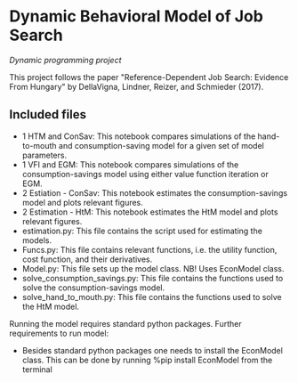 # Dynamic Behavioral Model of Job Search 
*Dynamic programming project*

This project follows the paper "Reference-Dependent Job Search: Evidence From Hungary" by DellaVigna, Lindner, Reizer, and Schmieder (2017).

## Included files
- 1 HTM and ConSav: This notebook compares simulations of the hand-to-mouth and consumption-saving model for a given set of model parameters.
- 1 VFI and EGM: This notebook compares simulations of the consumption-savings model using either value function iteration or EGM.
- 2 Estiation - ConSav: This notebook estimates the consumption-savings model and plots relevant figures.
- 2 Estimation - HtM: This notebook estimates the HtM model and plots relevant figures.
- estimation.py: This file contains the script used for estimating the models.
- Funcs.py: This file contains relevant functions, i.e. the utility function, cost function, and their derivatives.
- Model.py: This file sets up the model class. NB! Uses EconModel class.
- solve_consumption_savings.py: This file contains the functions used to solve the consumption-savings model.
- solve_hand_to_mouth.py: This file contains the functions used to solve the HtM model. 


Running the model requires standard python packages.
Further requirements to run model:
- Besides standard python packages one needs to install the EconModel class. This can be done by running %pip install EconModel from the terminal
